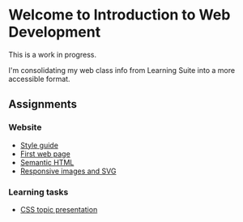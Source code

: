 # Welcome to Introduction to Web Development

This is a work in progress.

I'm consolidating my web class info from Learning Suite into a more accessible format.

## Assignments

### Website

- [Style guide](parts/setup/style-guide/assignment)
- [First web page](parts/html/html-basics/assignment)
- [Semantic HTML](parts/html/semantic-html/assignment)
- [Responsive images and SVG](parts/html/responsive-images-svg/assignment)

### Learning tasks

- [CSS topic presentation](parts/css-basics/assignment)

